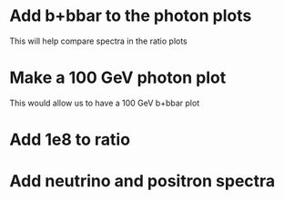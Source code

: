 # Add b+bbar to the photon plots

This will help compare spectra in the ratio plots

# Make a 100 GeV photon plot

This would allow us to have a 100 GeV b+bbar plot

# Add 1e8 to ratio

# Add neutrino and positron spectra
